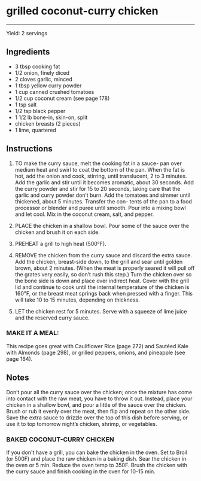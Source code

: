 # grilled coconut-curry chicken
---
Yield: 2 servings

## Ingredients
- 3 tbsp cooking fat
- 1/2 onion, finely diced
- 2 cloves garlic, minced
- 1 tbsp yellow curry powder
- 1 cup canned crushed tomatoes
- 1/2 cup coconut cream (see page 178)
- 1 tsp salt
- 1/2 tsp black pepper
- 1 1/2 lb bone-in, skin-on, split
- chicken breasts (2 pieces)
- 1 lime, quartered

## Instructions
1. TO make the curry sauce, melt the cooking fat in a sauce-
pan over medium heat and swirl to coat the bottom of the
pan. When the fat is hot, add the onion and cook, stirring,
until translucent, 2 to 3 minutes. Add the garlic and stir
until it becomes aromatic, about 30 seconds. Add the curry
powder and stir for 15 to 20 seconds, taking care that the
garlic and curry powder don’t burn. Add the tomatoes and
simmer until thickened, about 5 minutes. Transfer the con-
tents of the pan to a food processor or blender and puree
until smooth. Pour into a mixing bowl and let cool. Mix in
the coconut cream, salt, and pepper.


2. PLACE the chicken in a shallow bowl. Pour some of the
sauce over the chicken and brush it on each side.
3. PREHEAT a grill to high heat (500°F).
4. REMOVE the chicken from the curry sauce and discard the
extra sauce. Add the chicken, breast-side down, to the grill
and sear until golden brown, about 2 minutes. (When the
meat is properly seared it will pull off the grates very easily,
so don’t rush this step.) Turn the chicken over so the bone
side is down and place over indirect heat. Cover with the
grill lid and continue to cook until the internal temperature
of the chicken is 160°F, or the breast meat springs back
when pressed with a finger. This will take 10 to 15 minutes,
depending on thickness.
5. LET the chicken rest for 5 minutes. Serve with a squeeze of
lime juice and the reserved curry sauce.



### MAKE IT A MEAL:
This recipe goes great with
Cauliflower Rice (page 272) and Sautéed Kale with
Almonds (page 298), or grilled peppers, onions, and
pineapple (see page 164).

## Notes

Don’t pour all the curry sauce over the
chicken; once the mixture has come into
contact with the raw meat, you have to
throw it out. Instead, place your chicken
in a shallow bowl, and pour a little of
the sauce over the chicken. Brush or rub
it evenly over the meat, then flip and
repeat on the other side. Save the extra
sauce to drizzle over the top of this dish
before serving, or use it to top tomorrow
night’s chicken, shrimp, or vegetables.

### BAKED COCONUT-CURRY CHICKEN
If you don't have a grill, you can bake the chicken in the oven. Set to Broil (or 500F)  and place the raw chicken in a baking dish. Sear the chicken in the oven or 5 min. Reduce the oven temp to 350F. Brush the chicken with the curry sauce and finish cooking in the oven for 10-15 min.
